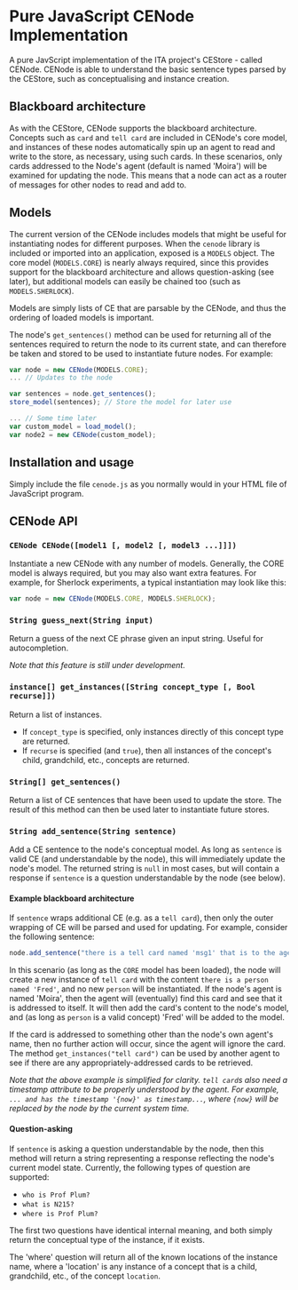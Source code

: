 # Pure JavaScript CENode Implementation

A pure JavScript implementation of the ITA project's CEStore - called CENode. CENode is able to understand the basic sentence types parsed by the CEStore, such as conceptualising and instance creation.

## Blackboard architecture

As with the CEStore, CENode supports the blackboard architecture. Concepts such as `card` and `tell card` are included in CENode's core model, and instances of these nodes automatically spin up an agent to read and write to the store, as necessary, using such cards. In these scenarios, only cards addressed to the Node's agent (default is named 'Moira') will be examined for updating the node. This means that a node can act as a router of messages for other nodes to read and add to.

## Models

The current version of the CENode includes models that might be useful for instantiating nodes for different purposes. When the `cenode` library is included or imported into an application, exposed is a `MODELS` object. The core model (`MODELS.CORE`) is nearly always required, since this provides support for the blackboard architecture and allows question-asking (see later), but additional models can easily be chained too (such as `MODELS.SHERLOCK`).

Models are simply lists of CE that are parsable by the CENode, and thus the ordering of loaded models is important.

The node's `get_sentences()` method can be used for returning all of the sentences required to return the node to its current state, and can therefore be taken and stored to be used to instantiate future nodes. For example:

```javascript
var node = new CENode(MODELS.CORE);
... // Updates to the node

var sentences = node.get_sentences();
store_model(sentences); // Store the model for later use

... // Some time later 
var custom_model = load_model();
var node2 = new CENode(custom_model);
```

## Installation and usage

Simply include the file `cenode.js` as you normally would in your HTML file of JavaScript program.

## CENode API

### `CENode CENode([model1 [, model2 [, model3 ...]]])`
Instantiate a new CENode with any number of models. Generally, the CORE model is always required, but you may also want extra features. For example, for Sherlock experiments, a typical instantiation may look like this:

```javascript
var node = new CENode(MODELS.CORE, MODELS.SHERLOCK);
```

### `String guess_next(String input)`
Return a guess of the next CE phrase given an input string. Useful for autocompletion.

_Note that this feature is still under development._

### `instance[] get_instances([String concept_type [, Bool recurse]])`
Return a list of instances.

* If `concept_type` is specified, only instances directly of this concept type are returned.
* If `recurse` is specified (and `true`), then all instances of the concept's child, grandchild, etc., concepts are returned.

### `String[] get_sentences()`
Return a list of CE sentences that have been used to update the store. The result of this method can then be used later to instantiate future stores.

### `String add_sentence(String sentence)`
Add a CE sentence to the node's conceptual model. As long as `sentence` is valid CE (and understandable by the node), this will immediately update the node's model. The returned string is `null` in most cases, but will contain a response if `sentence` is a question understandable by the node (see below).

#### Example blackboard architecture

If `sentence` wraps additional CE (e.g. as a `tell card`), then only the outer wrapping of CE will be parsed and used for updating. For example, consider the following sentence:

```javascript
node.add_sentence("there is a tell card named 'msg1' that is to the agent 'Moira' and has 'there is a person named \'Fred\'' as content.");
```

In this scenario (as long as the `CORE` model has been loaded), the node will create a new instance of `tell card` with the content `there is a person named 'Fred'`, and no new `person` will be instantiated. If the node's agent is named 'Moira', then the agent will (eventually) find this card and see that it is addressed to itself. It will then add the card's content to the node's model, and (as long as `person` is a valid concept) 'Fred' will be added to the model.

If the card is addressed to something other than the node's own agent's name, then no further action will occur, since the agent will ignore the card. The method `get_instances("tell card")` can be used by another agent to see if there are any appropriately-addressed cards to be retrieved.

*Note that the above example is simplified for clarity. `tell card`s also need a timestamp attribute to be properly understood by the agent. For example, `... and has the timestamp '{now}' as timestamp...`, where `{now}` will be replaced by the node by the current system time.*

#### Question-asking

If `sentence` is asking a question understandable by the node, then this method will return a string representing a response reflecting the node's current model state. Currently, the following types of question are supported:

* `who is Prof Plum?`
* `what is N215?`
* `where is Prof Plum?`

The first two questions have identical internal meaning, and both simply return the conceptual type of the instance, if it exists. 

The 'where' question will return all of the known locations of the instance name, where a 'location' is any instance of a concept that is a child, grandchild, etc., of the concept `location`.
